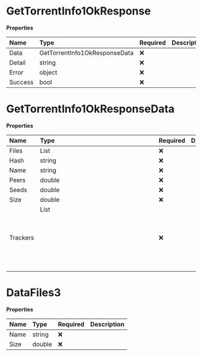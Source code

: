 # GetTorrentInfo1OkResponse

**Properties**

| Name    | Type                          | Required | Description |
| :------ | :---------------------------- | :------- | :---------- |
| Data    | GetTorrentInfo1OkResponseData | ❌       |             |
| Detail  | string                        | ❌       |             |
| Error   | object                        | ❌       |             |
| Success | bool                          | ❌       |             |

# GetTorrentInfo1OkResponseData

**Properties**

| Name     | Type             | Required | Description |
| :------- | :--------------- | :------- | :---------- |
| Files    | List<DataFiles3> | ❌       |             |
| Hash     | string           | ❌       |             |
| Name     | string           | ❌       |             |
| Peers    | double           | ❌       |             |
| Seeds    | double           | ❌       |             |
| Size     | double           | ❌       |             |
| Trackers | List<object>     | ❌       |             |

# DataFiles3

**Properties**

| Name | Type   | Required | Description |
| :--- | :----- | :------- | :---------- |
| Name | string | ❌       |             |
| Size | double | ❌       |             |
